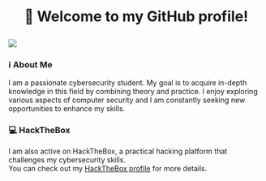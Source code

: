 # <p align="center">👋 Welcome to my GitHub profile!</p>
[<img src="https://img.shields.io/badge/HackTheBox-111927?style=for-the-badge&logo=Hack%20The%20Box&logoColor=9FEF00"/>](https://app.hackthebox.com/users/610508)
### ℹ️ About Me
I am a passionate cybersecurity student. My goal is to acquire in-depth knowledge in this field by combining theory and practice. I enjoy exploring various aspects of computer security and I am constantly seeking new opportunities to enhance my skills.

### 💻 HackTheBox
I am also active on HackTheBox, a practical hacking platform that challenges my cybersecurity skills. </br>
You can check out my [HackTheBox profile](https://app.hackthebox.com/users/610508) for more details.
